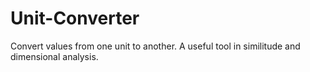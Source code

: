 Unit-Converter
==============

Convert values from one unit to another. A useful tool in similitude and dimensional analysis. 

